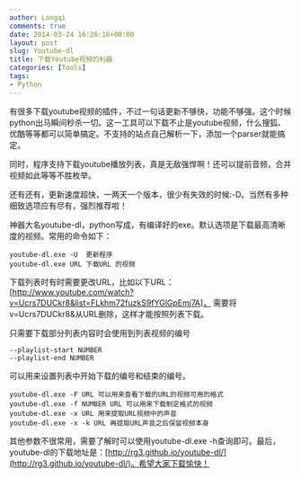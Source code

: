 ```yaml
---
author: Longqi
comments: true
date: 2014-03-24 16:26:16+00:00
layout: post
slug: Youtube-dl
title: 下载Youtube视频的利器
categories: [Tools]
tags:
- Python
---
```


有很多下载youtube视频的插件，不过一句话更新不够快，功能不够强。这个时候python出马瞬间秒杀一切。这一工具可以下载不止是youtube视频，什么搜狐、优酷等等都可以简单搞定。不支持的站点自己解析一下，添加一个parser就能搞定。

同时，程序支持下载youtube播放列表，真是无敌强悍啊！还可以提前音频，合并视频如此等等不胜枚举。

还有还有，更新速度超快，一两天一个版本，很少有失效的时候:-D。当然有多种细致选项应有尽有，强烈推荐啦！

神器大名youtube-dl，python写成，有编译好的exe。默认选项是下载最高清晰度的视频。常用的命令如下：


    youtube-dl.exe -U  更新程序
    youtube-dl.exe URL 下载URL 的视频


下载列表时有时需要更改URL，比如以下URL：[http://www.youtube.com/watch?v=Ucrs7DUCkr8&list=FLkhm72fuzkS9fYGlGpEmj7A]， 需要将v=Ucrs7DUCkr8&从URL删除，这样才能按照列表下载。

只需要下载部分列表内容时会使用到列表视频的编号

    --playlist-start NUMBER
    --playlist-end NUMBER

可以用来设置列表中开始下载的编号和结束的编号。

    youtube-dl.exe -F URL 可以用来查看下载的URL的视频可用的格式
    youtube-dl.exe -f NUMBER URL 可以用来下载制定格式的视频
    youtube-dl.exe -x URL 用来提取URL视频中的声音
    youtube-dl.exe -x -k URL 再提取URL声音之后保留视频本身


其他参数不很常用，需要了解时可以使用youtube-dl.exe -h查询即可。最后，youtube-dl的下载地址是：[http://rg3.github.io/youtube-dl/](http://rg3.github.io/youtube-dl/)。希望大家下载愉快！

